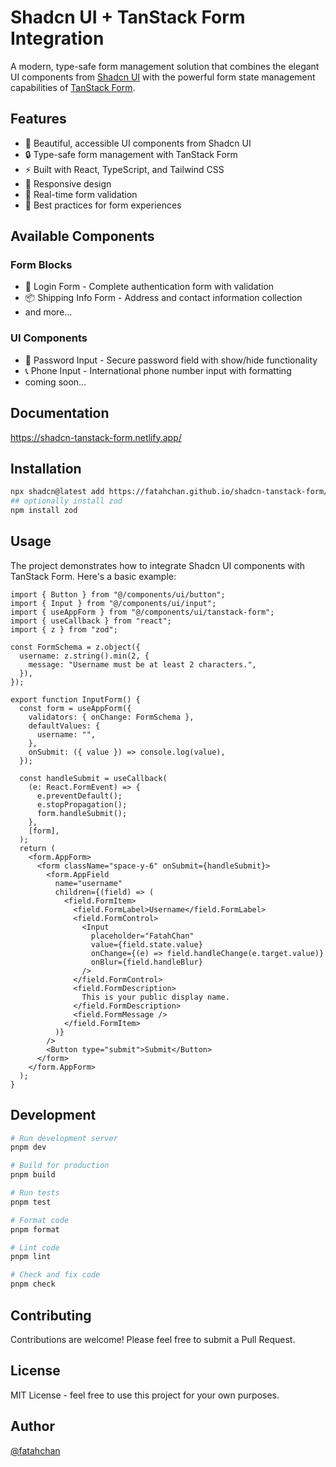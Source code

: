 # Shadcn UI + TanStack Form Integration

A modern, type-safe form management solution that combines the elegant UI components from [Shadcn UI](https://ui.shadcn.com) with the powerful form state management capabilities of [TanStack Form](https://tanstack.com/form).

## Features

- 🎨 Beautiful, accessible UI components from Shadcn UI
- 🔒 Type-safe form management with TanStack Form
- ⚡ Built with React, TypeScript, and Tailwind CSS
- 📱 Responsive design
- 🔄 Real-time form validation
- 🎯 Best practices for form experiences

## Available Components

### Form Blocks
- 🔐 Login Form - Complete authentication form with validation
- 📦 Shipping Info Form - Address and contact information collection
- and more...

### UI Components
- 🔑 Password Input - Secure password field with show/hide functionality
- 📞 Phone Input - International phone number input with formatting
- coming soon...
## Documentation

https://shadcn-tanstack-form.netlify.app/

## Installation

```bash
npx shadcn@latest add https://fatahchan.github.io/shadcn-tanstack-form/r/tanstack-form.json
## optionally install zod
npm install zod
```

## Usage

The project demonstrates how to integrate Shadcn UI components with TanStack Form. Here's a basic example:

```tsx
import { Button } from "@/components/ui/button";
import { Input } from "@/components/ui/input";
import { useAppForm } from "@/components/ui/tanstack-form";
import { useCallback } from "react";
import { z } from "zod";

const FormSchema = z.object({
  username: z.string().min(2, {
    message: "Username must be at least 2 characters.",
  }),
});

export function InputForm() {
  const form = useAppForm({
    validators: { onChange: FormSchema },
    defaultValues: {
      username: "",
    },
    onSubmit: ({ value }) => console.log(value),
  });

  const handleSubmit = useCallback(
    (e: React.FormEvent) => {
      e.preventDefault();
      e.stopPropagation();
      form.handleSubmit();
    },
    [form],
  );
  return (
    <form.AppForm>
      <form className="space-y-6" onSubmit={handleSubmit}>
        <form.AppField
          name="username"
          children={(field) => (
            <field.FormItem>
              <field.FormLabel>Username</field.FormLabel>
              <field.FormControl>
                <Input
                  placeholder="FatahChan"
                  value={field.state.value}
                  onChange={(e) => field.handleChange(e.target.value)}
                  onBlur={field.handleBlur}
                />
              </field.FormControl>
              <field.FormDescription>
                This is your public display name.
              </field.FormDescription>
              <field.FormMessage />
            </field.FormItem>
          )}
        />
        <Button type="submit">Submit</Button>
      </form>
    </form.AppForm>
  );
}
```

## Development

```bash
# Run development server
pnpm dev

# Build for production
pnpm build

# Run tests
pnpm test

# Format code
pnpm format

# Lint code
pnpm lint

# Check and fix code
pnpm check
```

## Contributing

Contributions are welcome! Please feel free to submit a Pull Request.

## License

MIT License - feel free to use this project for your own purposes.

## Author

[@fatahchan](https://github.com/fatahchan)
